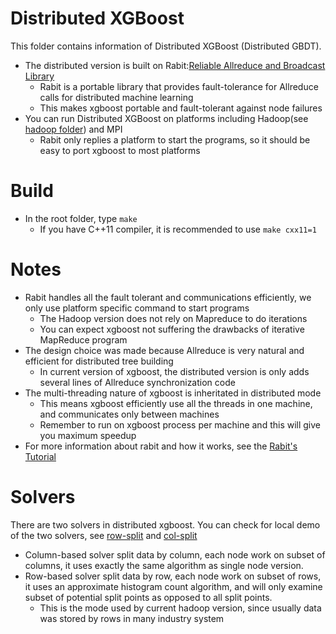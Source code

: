 Distributed XGBoost
======
This folder contains information of Distributed XGBoost (Distributed GBDT).

* The distributed version is built on Rabit:[Reliable Allreduce and Broadcast Library](https://github.com/tqchen/rabit)
  - Rabit is a portable library that provides fault-tolerance for Allreduce calls for distributed machine learning  
  - This makes xgboost portable and fault-tolerant against node failures
* You can run Distributed XGBoost on platforms including Hadoop(see [hadoop folder](hadoop)) and MPI
  - Rabit only replies a platform to start the programs, so it should be easy to port xgboost to most platforms

Build
=====
* In the root folder, type ```make```
  - If you have C++11 compiler, it is recommended to use ```make cxx11=1```

Notes
====
* Rabit handles all the fault tolerant and communications efficiently, we only use platform specific command to start programs
  - The Hadoop version does not rely on Mapreduce to do iterations
  - You can expect xgboost not suffering the drawbacks of iterative MapReduce program
* The design choice was made because Allreduce is very natural and efficient for distributed tree building
  - In current version of xgboost, the distributed version is only adds several lines of Allreduce synchronization code
* The multi-threading nature of xgboost is inheritated in distributed mode
  - This means xgboost efficiently use all the threads in one machine, and communicates only between machines
  - Remember to run on xgboost process per machine and this will give you maximum speedup
* For more information about rabit and how it works, see the [Rabit's Tutorial](https://github.com/tqchen/rabit/tree/master/guide)

Solvers
=====
There are two solvers in distributed xgboost. You can check for local demo of the two solvers, see [row-split](row-split) and [col-split](col-split)
  * Column-based solver split data by column, each node work on subset of columns, 
    it uses exactly the same algorithm as single node version.
  * Row-based solver split data by row, each node work on subset of rows,
    it uses an approximate histogram count algorithm, and will only examine subset of 
    potential split points as opposed to all split points.
    - This is the mode used by current hadoop version, since usually data was stored by rows in many industry system
    
